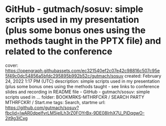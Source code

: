 # GitHub - gutmach/sosuv: simple scripts used in my presentation (plus some bonus ones using the methods taught in the PPTX file) and related to the conference

cover: https://opengraph.githubassets.com/ec321540ef2c07e42c98816c507c95e5f49c0dc54856a5bfdc295895b992b52c/gutmach/sosuv
created: February 24, 2022 1:17 PM (UTC)
description: simple scripts used in my presentation (plus some bonus ones using the methods taught - see links to conference slides and recording in README file - GitHub - gutmach/sosuv: simple scripts used in ...
folder: BOOKMRKS-MTHRFCKR / SEARCH PARTY MTHRFCKR! / Start.me
tags: Search, startme
url: https://github.com/gutmach/sosuv?fbclid=IwAR0dpelfvrLM5jeILh3rZ0FOYrBx-9DE08IrhX7U_PiDqgwO-2jt9g3lCxg